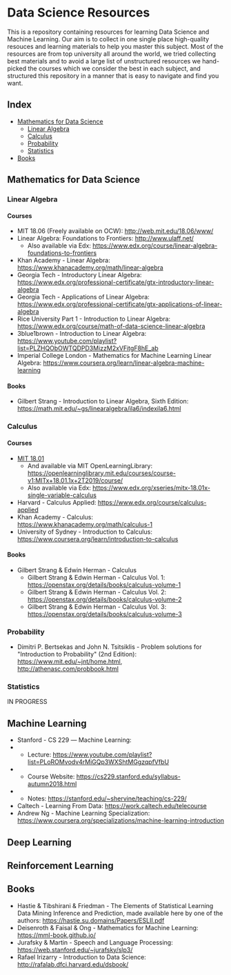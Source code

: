 # Data Science Resources
This is a repository containing resources for learning Data Science and Machine Learning. Our aim is to collect in one single place high-quality resouces and learning materials to help you master this subject. Most of the resources are from top university all around the world, we tried collecting best materials and to avoid a large list of unstructured resources we hand-picked the courses which we consider the best in each subject, and structured this repository in a manner that is easy to navigate and find you want.

## Index
* [Mathematics for Data Science](#mathematics-for-data-science)
  * [Linear Algebra](#linear-algebra)
  * [Calculus](#calculus)
  * [Probability](#probability)
  * [Statistics](#statistics)
* [Books](#books)


## Mathematics for Data Science
### Linear Algebra
#### Courses
* MIT 18.06 (Freely available on OCW): http://web.mit.edu/18.06/www/
* Linear Algebra: Foundations to Frontiers: http://www.ulaff.net/
  * Also available via Edx: https://www.edx.org/course/linear-algebra-foundations-to-frontiers
* Khan Academy - Linear Algebra: https://www.khanacademy.org/math/linear-algebra
* Georgia Tech - Introductory Linear Algebra: https://www.edx.org/professional-certificate/gtx-introductory-linear-algebra
* Georgia Tech - Applications of Linear Algebra: https://www.edx.org/professional-certificate/gtx-applications-of-linear-algebra
* Rice University Part 1 - Introduction to Linear Algebra: https://www.edx.org/course/math-of-data-science-linear-algebra
* 3blue1brown - Introduction to Linear Algebra: https://www.youtube.com/playlist?list=PLZHQObOWTQDPD3MizzM2xVFitgF8hE_ab
* Imperial College London - Mathematics for Machine Learning Linear Algebra: https://www.coursera.org/learn/linear-algebra-machine-learning
#### Books
* Gilbert Strang - Introduction to Linear Algebra, Sixth Edition: https://math.mit.edu/~gs/linearalgebra/ila6/indexila6.html

### Calculus
#### Courses
* [MIT 18.01](https://ocw.mit.edu/courses/18-01-single-variable-calculus-fall-2006 "MIT OCW")
  * And available via MIT OpenLearningLibrary: https://openlearninglibrary.mit.edu/courses/course-v1:MITx+18.01.1x+2T2019/course/
  * Also available via Edx: https://www.edx.org/xseries/mitx-18.01x-single-variable-calculus
* Harvard - Calculus Applied: https://www.edx.org/course/calculus-applied
* Khan Academy - Calculus: https://www.khanacademy.org/math/calculus-1
* University of Sydney - Introduction to Calculus: https://www.coursera.org/learn/introduction-to-calculus
#### Books
* Gilbert Strang & Edwin Herman - Calculus
  * Gilbert Strang & Edwin Herman - Calculus Vol. 1: https://openstax.org/details/books/calculus-volume-1
  * Gilbert Strang & Edwin Herman - Calculus Vol. 2: https://openstax.org/details/books/calculus-volume-2
  * Gilbert Strang & Edwin Herman - Calculus Vol. 3: https://openstax.org/details/books/calculus-volume-3

### Probability 

* Dimitri P. Bertsekas and John N. Tsitsiklis - 
Problem solutions for "Introduction to Probability" (2nd Edition):
https://www.mit.edu/~jnt/home.html, 
http://athenasc.com/probbook.html


### Statistics
IN PROGRESS

## Machine Learning
* Stanford - CS 229 ― Machine Learning:
* * Lecture: https://www.youtube.com/playlist?list=PLoROMvodv4rMiGQp3WXShtMGgzqpfVfbU
* * Course Website: https://cs229.stanford.edu/syllabus-autumn2018.html
* * Notes: https://stanford.edu/~shervine/teaching/cs-229/
* Caltech - Learning From Data: https://work.caltech.edu/telecourse
* Andrew Ng - Machine Learning Specialization: https://www.coursera.org/specializations/machine-learning-introduction





## Deep Learning 

## Reinforcement Learning

## Books
* Hastie & Tibshirani & Friedman - The Elements of Statistical Learning Data Mining Inference and Prediction, made available here by one of the authors: https://hastie.su.domains/Papers/ESLII.pdf
* Deisenroth & Faisal & Ong - Mathematics for Machine Learning: https://mml-book.github.io/
* Jurafsky & Martin - Speech and Language Processing: https://web.stanford.edu/~jurafsky/slp3/
* Rafael Irizarry - Introduction to Data Science: http://rafalab.dfci.harvard.edu/dsbook/

